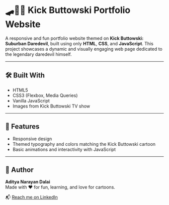 # 🛹🤘🏻 Kick Buttowski Portfolio Website

A responsive and fun portfolio website themed on **Kick Buttowski: Suburban Daredevil**, built using only **HTML**, **CSS**, and **JavaScript**. This project showcases a dynamic and visually engaging web page dedicated to the legendary daredevil himself.

---

## 🛠️ Built With

- HTML5  
- CSS3 (Flexbox, Media Queries)  
- Vanilla JavaScript  
- Images from Kick Buttowski TV show  

---

## 🧠 Features

- Responsive design
- Themed typography and colors matching the Kick Buttowski cartoon
- Basic animations and interactivity with JavaScript

---

## 👦 Author

**Aditya Narayan Dalai**  
Made with ❤ for fun, learning, and love for cartoons.  

📬 [Reach me on LinkedIn](https://www.linkedin.com/in/adityadalai/)
